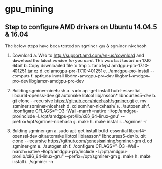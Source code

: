 # gpu_mining


## Step to configure AMD drivers on Ubuntu 14.04.5 & 16.04
The below steps have been tested on sgminer-gm & sgminer-nicehash


1. Download 
  a. Web to http://support.amd.com/en-us/download and download the latest version for you card. This was last tested on 17.10 64bit
  b. Copy downloaded file to tmp
  c. tar xfvpJ amdgpu-pro-17.10-401251.tar.xz
  d. cd amdgpu-pro-17.10-401251
  e. ./amdgpu-pro-install --compute
  f. aptitude install libdrm-amdgpu-pro-dev libgbm1-amdgpu-pro-dev libglamor-amdgpu-pro-dev

2. Building sgminer-nicehash
  a. sudo apt-get install build-essential libcurl4-openssl-dev git automake libtool libjansson* libncurses5-dev
  b. git clone --recursive https://github.com/nicehash/sgminer.git
  c. mv sgminer sgminer-nicehash
  d. cd sgminer-nicehash/
  e. ./autogen.sh
  f. ./configure CFLAGS="-O3 -Wall -march=native -I/opt/amdgpu-pro/include -L/opt/amdgpu-pro/lib/x86_64-linux-gnu" --prefix=/opt/sgminer-nicehash
  g. make
  h. make install
  i. ./sgminer -n

3. Bulding sgminer-gm
  a. sudo apt-get install build-essential libcurl4-openssl-dev git automake libtool libjansson* libncurses5-dev
  b. git clone --recursive https://github.com/genesismining/sgminer-gm
  d. cd sgminer-gm
  e. ./autogen.sh
  f. ./configure CFLAGS="-O3 -Wall -march=native -I/opt/amdgpu-pro/include -L/opt/amdgpu-pro/lib/x86_64-linux-gnu" --prefix=/opt/sgminer-gm
  g. make
  h. make install
  i. ./sgminer -n

